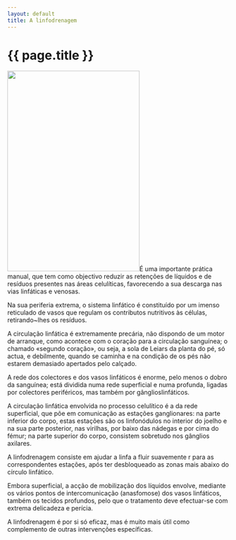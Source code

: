 ```yaml
---
layout: default
title: A linfodrenagem
---
```


# {{ page.title }}

<img class="alignleft size-full wp-image-222" title="celulite-linfodrenagem" alt="" src="{{ site.url }}/assets/2011/06/celulite-linfodrenagem.jpg" width="300" height="455" />É uma importante prática manual, que tem como objectivo reduzir as retenções de líquidos e de resíduos presentes nas áreas celulíticas, favorecendo a sua descarga nas vias linfáticas e venosas.

Na sua periferia extrema, o sistema linfático é constituído por um imenso reticulado de vasos que regulam os contributos nutritivos às células, retirando~lhes os resíduos.

A circulação linfática é extremamente precária, não dispondo de um motor de arranque, como acontece com o coração para a circulação sanguínea; o chamado «segundo coração», ou seja, a sola de Leiars da planta do pé, só actua, e debilmente, quando se caminha e na condição de os pés não estarem demasiado apertados pelo calçado.

A rede dos colectores e dos vasos linfáticos é enorme, pelo menos o dobro da sanguínea; está dividida numa rede superficial e numa profunda, ligadas por colectores periféricos, mas também por gânglioslinfáticos.

A circulação linfática envolvida no processo celulítico é a da rede superficial, que põe em comunicação as estações ganglionares: na parte inferior do corpo, estas estações são os linfonódulos no interior do joelho e na sua parte posterior, nas virilhas, por baixo das nádegas e por cima do fémur; na parte superior do corpo, consistem sobretudo nos gânglios axilares.

A linfodrenagem consiste em ajudar a linfa a fluir suavemente r para as correspondentes estações, após ter desbloqueado as zonas mais abaixo do círculo linfático.

Embora superficial, a acção de mobilização dos líquidos envolve, mediante os vários pontos de intercomunicação (anasfomose) dos vasos linfáticos, também os tecidos profundos, pelo que o tratamento deve efectuar-se com extrema delicadeza e perícia.

A linfodrenagem é por si só eficaz, mas é muito mais útil como complemento de outras intervenções específicas.
